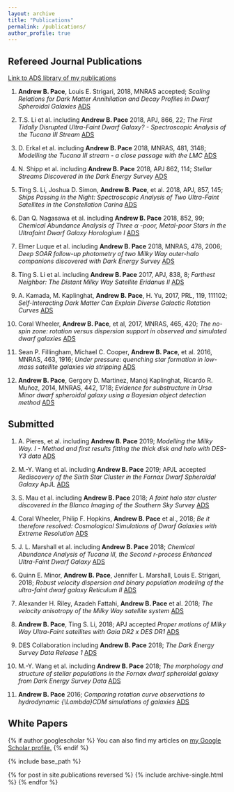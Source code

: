 ```yaml
---
layout: archive
title: "Publications"
permalink: /publications/
author_profile: true
---
```


Refereed Journal Publications
------

<span style="color:blue"> [Link to ADS library of my publications](https://ui.adsabs.harvard.edu/public-libraries/hJ77Di5nQ0qwHYNpG0yRpA) </span> 

1. **Andrew B. Pace**, Louis E. Strigari, 2018, MNRAS accepted; *Scaling Relations for Dark Matter Annihilation and Decay Profiles in Dwarf Spheroidal Galaxies* <span style="color:blue"> [ADS](http://adsabs.harvard.edu/abs/2018arXiv180206811P) </span> 

1. T.S. Li et al. including **Andrew B. Pace** 2018, APJ, 866, 22; *The First Tidally Disrupted Ultra-Faint Dwarf Galaxy? - Spectroscopic Analysis of the Tucana III Stream* <span style="color:blue"> [ADS](http://adsabs.harvard.edu/abs/2018ApJ...866...22L) </span>

1. D. Erkal et al. including **Andrew B. Pace** 2018, MNRAS, 481, 3148; *Modelling the Tucana III stream - a close passage with the LMC* <span style="color:blue"> [ADS](http://adsabs.harvard.edu/abs/2018MNRAS.481.3148E) </span> 

1. N. Shipp et al. including **Andrew B. Pace** 2018, APJ 862, 114; *Stellar Streams Discovered in the Dark Energy Survey* <span style="color:blue"> [ADS](http://adsabs.harvard.edu/abs/2018ApJ...862..114S) </span> 

1. Ting S. Li, Joshua D. Simon, **Andrew B. Pace**, et al. 2018, APJ, 857, 145; *Ships Passing in the Night: Spectroscopic Analysis of Two Ultra-Faint Satellites in the Constellation Carina* <span style="color:blue"> [ADS](http://adsabs.harvard.edu/abs/2018ApJ...857..145L) </span>

1. Dan Q. Nagasawa et al. including **Andrew B. Pace** 2018, 852, 99; *Chemical Abundance Analysis of Three α -poor, Metal-poor Stars in the Ultrafaint Dwarf Galaxy Horologium I* <span style="color:blue"> [ADS](http://adsabs.harvard.edu/abs/2018ApJ...852...99N) </span>

1. Elmer Luque et al. including **Andrew B. Pace** 2018, MNRAS, 478, 2006; *Deep SOAR follow-up photometry of two Milky Way outer-halo companions discovered with Dark Energy Survey* <span style="color:blue"> [ADS](http://adsabs.harvard.edu/abs/2018MNRAS.478.2006L) </span>

1. Ting S. Li et al. including **Andrew B. Pace** 2017, APJ, 838, 8; *Farthest Neighbor: The Distant Milky Way Satellite Eridanus II* <span style="color:blue"> [ADS](http://adsabs.harvard.edu/abs/2017ApJ...838....8L) </span>

1. A. Kamada, M. Kaplinghat, **Andrew B. Pace**, H. Yu, 2017, PRL, 119, 111102; *Self-Interacting Dark Matter Can Explain Diverse Galactic Rotation Curves* <span style="color:blue"> [ADS](http://adsabs.harvard.edu/abs/2017PhRvL.119k1102K) </span>

1.  Coral Wheeler, **Andrew B. Pace**, et al, 2017, MNRAS, 465, 420; *The no-spin zone: rotation versus dispersion support in observed and simulated dwarf galaxies* <span style="color:blue"> [ADS](http://adsabs.harvard.edu/abs/2017MNRAS.465.2420W) </span>

1. Sean P. Fillingham, Michael C. Cooper, **Andrew B. Pace**, et al. 2016, MNRAS, 463, 1916; *Under pressure: quenching star formation in low-mass satellite galaxies via stripping* <span style="color:blue"> [ADS](http://adsabs.harvard.edu/abs/2016MNRAS.463.1916F) </span>

1. **Andrew B. Pace**, Gergory D. Martinez, Manoj Kaplinghat, Ricardo R. Muñoz, 2014, MNRAS, 442, 1718; *Evidence for substructure in Ursa Minor dwarf spheroidal galaxy using a Bayesian object detection method* <span style="color:blue"> [ADS](http://adsabs.harvard.edu/abs/2014MNRAS.442.1718P) </span>

Submitted
------
1. A. Pieres, et al. including **Andrew B. Pace** 2019; *Modelling the Milky Way. I - Method and first results fitting the thick disk and halo with DES-Y3 data* <span style="color:blue"> [ADS](https://ui.adsabs.harvard.edu/abs/2019arXiv190404350P/abstract) </span> 

1. M.-Y. Wang et al. including **Andrew B. Pace** 2019; APJL accepted *Rediscovery of the Sixth Star Cluster in the Fornax Dwarf Spheroidal Galaxy* ApJL<span style="color:blue"> [ADS](https://ui.adsabs.harvard.edu/abs/2019arXiv190404350P/abstract) </span> 

1. S. Mau et al. including **Andrew B. Pace** 2018; *A faint halo star cluster discovered in the Blanco Imaging of the Southern Sky Survey* <span style="color:blue"> [ADS](https://ui.adsabs.harvard.edu/abs/2018arXiv181206318M/abstract) </span> 

1. Coral Wheeler, Philip F. Hopkins, **Andrew B. Pace** et al., 2018; *Be it therefore resolved: Cosmological Simulations of Dwarf Galaxies with Extreme Resolution* <span style="color:blue"> [ADS](http://adsabs.harvard.edu/abs/2018arXiv181202749W) </span> 

1. J. L. Marshall et al. including **Andrew B. Pace** 2018; *Chemical Abundance Analysis of Tucana III, the Second $r$-process Enhanced Ultra-Faint Dwarf Galaxy* <span style="color:blue"> [ADS](http://adsabs.harvard.edu/abs/2018arXiv181201022M) </span> 

1. Quinn E. Minor, **Andrew B. Pace**, Jennifer L. Marshall, Louis E. Strigari, 2018; *Robust velocity dispersion and binary population modeling of the ultra-faint dwarf galaxy Reticulum II* <span style="color:blue"> [ADS](http://adsabs.harvard.edu/abs/2018arXiv181012903M) </span> 

1. Alexander H. Riley, Azadeh Fattahi,  **Andrew B. Pace** et al. 2018; *The velocity anisotropy of the Milky Way satellite system* <span style="color:blue"> [ADS](http://adsabs.harvard.edu/abs/2018arXiv181010645R) </span> 

1. **Andrew B. Pace**, Ting S. Li, 2018; APJ accepted *Proper motions of Milky Way Ultra-Faint satellites with Gaia DR2 x DES DR1* <span style="color:blue"> [ADS](http://adsabs.harvard.edu/abs/2018arXiv180602345P) </span> 

1. DES Collaboration including **Andrew B. Pace** 2018; *The Dark Energy Survey Data Release 1* <span style="color:blue"> [ADS](http://adsabs.harvard.edu/abs/2018arXiv180103181A) </span> 

1. M.-Y. Wang et al. including **Andrew B. Pace** 2018; *The morphology and structure of stellar populations in the Fornax dwarf spheroidal galaxy from Dark Energy Survey Data* <span style="color:blue"> [ADS](http://adsabs.harvard.edu/abs/2018arXiv180907801W) </span>

1. **Andrew B. Pace** 2016; *Comparing rotation curve observations to hydrodynamic {\Lambda}CDM simulations of galaxies* <span style="color:blue"> [ADS](http://adsabs.harvard.edu/abs/2016arXiv160505326P) </span> 

White Papers
------

{% if author.googlescholar %}
  You can also find my articles on <u><a href="{{author.googlescholar}}">my Google Scholar profile</a>.</u>
{% endif %}

{% include base_path %}

{% for post in site.publications reversed %}
  {% include archive-single.html %}
{% endfor %}
